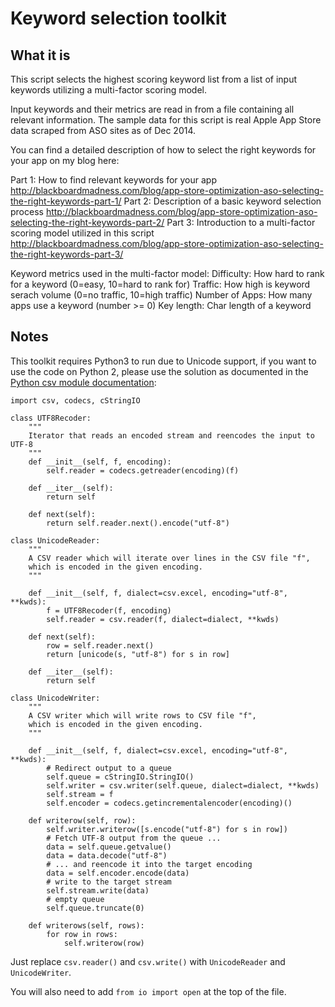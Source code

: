 # Keyword selection toolkit

## What it is

This script selects the highest scoring keyword list from a list of input
keywords utilizing a multi-factor scoring model.

Input keywords and their metrics are read in from a file containing all
relevant information. The sample data for this script is real Apple App Store 
data scraped from ASO sites as of Dec 2014.

You can find a detailed description of how to select the right keywords
for your app on my blog here:

Part 1: How to find relevant keywords for your app
        http://blackboardmadness.com/blog/app-store-optimization-aso-selecting-the-right-keywords-part-1/
Part 2: Description of a basic keyword selection process
        http://blackboardmadness.com/blog/app-store-optimization-aso-selecting-the-right-keywords-part-2/
Part 3: Introduction to a multi-factor scoring model utilized in this script
        http://blackboardmadness.com/blog/app-store-optimization-aso-selecting-the-right-keywords-part-3/

Keyword metrics used in the multi-factor model:
Difficulty: How hard to rank for a keyword (0=easy, 10=hard to rank for)
Traffic: How high is keyword serach volume (0=no traffic, 10=high traffic)
Number of Apps: How many apps use a keyword (number >= 0)
Key length: Char length of a keyword    



## Notes

This toolkit requires Python3 to run due to Unicode support, if you want to use 
the code on Python 2, please use the solution as documented in the 
[Python csv module documentation](https://docs.python.org/2/library/csv.html):

```
import csv, codecs, cStringIO

class UTF8Recoder:
    """
    Iterator that reads an encoded stream and reencodes the input to UTF-8
    """
    def __init__(self, f, encoding):
        self.reader = codecs.getreader(encoding)(f)

    def __iter__(self):
        return self

    def next(self):
        return self.reader.next().encode("utf-8")

class UnicodeReader:
    """
    A CSV reader which will iterate over lines in the CSV file "f",
    which is encoded in the given encoding.
    """

    def __init__(self, f, dialect=csv.excel, encoding="utf-8", **kwds):
        f = UTF8Recoder(f, encoding)
        self.reader = csv.reader(f, dialect=dialect, **kwds)

    def next(self):
        row = self.reader.next()
        return [unicode(s, "utf-8") for s in row]

    def __iter__(self):
        return self

class UnicodeWriter:
    """
    A CSV writer which will write rows to CSV file "f",
    which is encoded in the given encoding.
    """

    def __init__(self, f, dialect=csv.excel, encoding="utf-8", **kwds):
        # Redirect output to a queue
        self.queue = cStringIO.StringIO()
        self.writer = csv.writer(self.queue, dialect=dialect, **kwds)
        self.stream = f
        self.encoder = codecs.getincrementalencoder(encoding)()

    def writerow(self, row):
        self.writer.writerow([s.encode("utf-8") for s in row])
        # Fetch UTF-8 output from the queue ...
        data = self.queue.getvalue()
        data = data.decode("utf-8")
        # ... and reencode it into the target encoding
        data = self.encoder.encode(data)
        # write to the target stream
        self.stream.write(data)
        # empty queue
        self.queue.truncate(0)

    def writerows(self, rows):
        for row in rows:
            self.writerow(row)
```

Just replace ```csv.reader()``` and ```csv.write()``` 
with ```UnicodeReader``` and ```UnicodeWriter```.

You will also need to add ```from io import open``` at the top of the file.